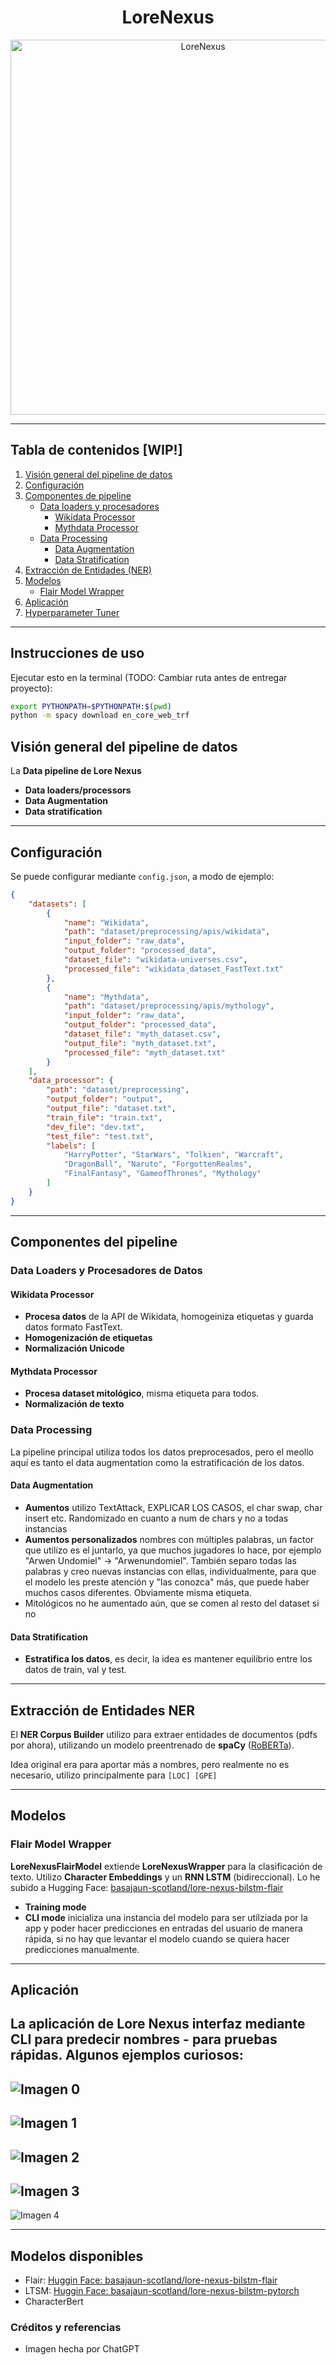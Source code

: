 

<div align="center">
  <h1>LoreNexus</h1>
</div>
<div align="center">
  <img src="images/LoreNexus.png" width="600" alt="LoreNexus">
</div>


---
## Tabla de contenidos [WIP!]
1. [Visión general del pipeline de datos](#visión-general-del-pipeline-de-datos)
2. [Configuración](#configuracion)
3. [Componentes de pipeline](#componentes-del-pipeline)
   - [Data loaders y procesadores](#data-loaders-y-procesadores-de-datos)
      - [Wikidata Processor](#wikidata-processor)
      - [Mythdata Processor](#mythdata-processor)
   - [Data Processing](#data-processing)
      - [Data Augmentation](#data-augmentation)
      - [Data Stratification](#data-stratification)
4. [Extracción de Entidades (NER)](#extraccion-de-entidades-ner)
5. [Modelos](#modelos)
   - [Flair Model Wrapper](#flair-model-wrapper)
6. [Aplicación](#aplicación)
7. [Hyperparameter Tuner](#hyperparameter-tuner)

---

## Instrucciones de uso

Ejecutar esto en la terminal (TODO: Cambiar ruta antes de entregar proyecto):
```bash
export PYTHONPATH=$PYTHONPATH:$(pwd)
python -m spacy download en_core_web_trf

```
## Visión general del pipeline de datos
La **Data pipeline de Lore Nexus** 
- **Data loaders/processors** 
- **Data Augmentation** 
- **Data stratification**

---

## Configuración
Se puede configurar mediante `config.json`, a modo de ejemplo:
```json
{
    "datasets": [
        {
            "name": "Wikidata",
            "path": "dataset/preprocessing/apis/wikidata",
            "input_folder": "raw_data",
            "output_folder": "processed_data",
            "dataset_file": "wikidata-universes.csv",
            "processed_file": "wikidata_dataset_FastText.txt"
        },
        {
            "name": "Mythdata",
            "path": "dataset/preprocessing/apis/mythology",
            "input_folder": "raw_data",
            "output_folder": "processed_data",
            "dataset_file": "myth_dataset.csv",
            "output_file": "myth_dataset.txt",
            "processed_file": "myth_dataset.txt"
        }
    ],
    "data_processor": {
        "path": "dataset/preprocessing",
        "output_folder": "output",
        "output_file": "dataset.txt",
        "train_file": "train.txt",
        "dev_file": "dev.txt",
        "test_file": "test.txt",
        "labels": [
            "HarryPotter", "StarWars", "Tolkien", "Warcraft",
            "DragonBall", "Naruto", "ForgottenRealms", 
            "FinalFantasy", "GameofThrones", "Mythology"
        ]
    }
}
```
---

## Componentes del pipeline

### Data Loaders y Procesadores de Datos

#### Wikidata Processor
- **Procesa datos** de la API de Wikidata, homogeiniza etiquetas y guarda datos formato FastText.
- **Homogenización de etiquetas** 
- **Normalización Unicode**

#### Mythdata Processor
- **Procesa dataset mitológico**, misma etiqueta para todos.
- **Normalización de texto** 

### Data Processing
La pipeline principal utiliza todos los datos preprocesados, pero el meollo aquí es tanto el data augmentation como la estratificación de los datos.

#### Data Augmentation
- **Aumentos** utilizo TextAttack, EXPLICAR LOS CASOS, el char swap, char insert etc. Randomizado en cuanto a num de chars y no a todas instancias
- **Aumentos personalizados** nombres con múltiples palabras, un factor que utilizo es el juntarlo, ya que muchos jugadores lo hace, por ejemplo "Arwen Undomiel" -> "Arwenundomiel". También separo todas las palabras y creo nuevas instancias con ellas, individualmente, para que el modelo les preste atención y "las conozca" más, que puede haber muchos casos diferentes. Obviamente misma etiqueta.
- Mitológicos no he aumentado aún, que se comen al resto del dataset si no

#### Data Stratification
- **Estratifica los datos**, es decir, la idea es mantener equilibrio entre los datos de train, val y test.

---

## Extracción de Entidades NER 
El **NER Corpus Builder** utilizo para extraer entidades de documentos (pdfs por ahora), utilizando un modelo preentrenado de **spaCy** ([RoBERTa](https://huggingface.co/docs/transformers/model_doc/roberta)).

Idea original era para aportar más a nombres, pero realmente no es necesario, utilizo principalmente para `[LOC] [GPE]`

---

## Modelos

### Flair Model Wrapper
**LoreNexusFlairModel** extiende **LoreNexusWrapper** para la clasificación de texto. Utilizo **Character Embeddings** y un **RNN LSTM** (bidireccional). Lo he subido a Hugging Face: [basajaun-scotland/lore-nexus-bilstm-flair](https://huggingface.co/basajaun-scotland/lore-nexus-bilstm-flair)
- **Training mode** 
- **CLI mode** inicializa una instancia del modelo para ser utilziada por la app y poder hacer predicciones en entradas del usuario de manera rápida, si no hay que levantar el modelo cuando se quiera hacer predicciones manualmente.

---

## Aplicación
La aplicación de **Lore Nexus** interfaz mediante CLI para predecir nombres - para pruebas rápidas. Algunos ejemplos curiosos:
---
![Imagen 0](./images/cli-logo.png)
---
![Imagen 1](./images/example-1.png)
---
![Imagen 2](./images/example-2.png)
---
![Imagen 3](./images/example-3.png)
--- 
![Imagen 4](./images/example-4.png)

---


## Modelos disponibles
- Flair: [Huggin Face: basajaun-scotland/lore-nexus-bilstm-flair](https://huggingface.co/basajaun-scotland/lore-nexus-bilstm-flair)
- LTSM: [Huggin Face: basajaun-scotland/lore-nexus-bilstm-pytorch](https://huggingface.co/basajaun-scotland/lore-nexus-bilstm-pytorch)
- CharacterBert

### Créditos y referencias
- Imagen hecha por ChatGPT